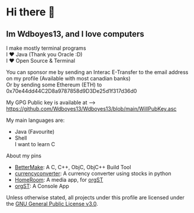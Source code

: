 # Hi there 👋

## Im Wdboyes13, and I love computers  
  
I make mostly terminal programs   
I ❤️ Java (Thank you Oracle :D)  
I ❤️ Open Source & Terminal  
  
You can sponsor me by sending an Interac E-Transfer to the email address on my profile (Available with most canadian banks)  
Or by sending some Ethereum (ETH) to 0x70e44dd44C2D8a9787858d9D3De25d1f317d36d0  

  
My GPG Public key is available at --> https://github.com/Wdboyes13/Wdboyes13/blob/main/WillPubKey.asc  
  
My main languages are:  
- Java (Favourite)  
- Shell  
I want to learn C  
  
About my pins  
- [BetterMake](https://github.com/Wdboyes13/BetterMake): A C, C++, ObjC, ObjC++ Build Tool  
- [currencyconverter](https://github.com/Wdboyes13/currencyconverter): A currency converter using stocks in python  
- [HomeRoom](https://github.com/MakiDevelops/homeroom): A media app, for [orgST](https://github.com/MakiDevelops/orgST)  
- [orgST](https://github.com/MakiDevelops/orgST): A Console App  

Unless otherwise stated, all projects under this profile are licensed under the [GNU General Public License v3.0](https://choosealicense.com/licenses/gpl-3.0/).
